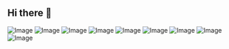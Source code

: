 ## Hi there 👋

<!--
**huosh1/huosh1** is a ✨ _special_ ✨ repository because its `README.md` (this file) appears on your GitHub profile.

Here are some ideas to get you started:

- 🔭 I’m currently working on ...
- 🌱 I’m currently learning ...
- 👯 I’m looking to collaborate on ...
- 🤔 I’m looking for help with ...
- 💬 Ask me about ...
- 📫 How to reach me: ...
- 😄 Pronouns: ...
- ⚡ Fun fact: ...
-->
![Image](https://github.com/user-attachments/assets/7f0273b1-f919-427b-80b5-809c051a2423)
![Image](https://github.com/user-attachments/assets/a6b14958-b6d7-44ea-aa88-cb582bc3ab54)
![Image](https://github.com/user-attachments/assets/655cd755-63c7-466a-bba0-086f5637bd6a)
![Image](https://github.com/user-attachments/assets/4cff9c12-9e11-49c4-bf42-7b20df04df73)
![Image](https://github.com/user-attachments/assets/5bd2c94c-0a32-4443-bda9-73aaa89c52b3)
![Image](https://github.com/user-attachments/assets/08d6268d-e79d-4687-a2ac-12c7e3e261ef)
![Image](https://github.com/user-attachments/assets/b3d5a290-1001-4788-980e-35ce983e75dd)
![Image](https://github.com/user-attachments/assets/3016c535-39df-4f09-9585-81736b90d882)
![Image](https://github.com/user-attachments/assets/f400c92f-ca9c-403f-a641-142e73b1bfd9)
